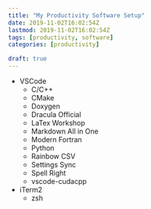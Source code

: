 ```yaml
---
title: "My Productivity Software Setup"
date: 2019-11-02T16:02:54Z
lastmod: 2019-11-02T16:02:54Z
tags: [productivity, software]
categories: [productivity]

draft: true
---
```


* VSCode
  * C/C++
  * CMake
  * Doxygen
  * Dracula Official
  * LaTex Workshop
  * Markdown All in One
  * Modern Fortran
  * Python
  * Rainbow CSV
  * Settings Sync
  * Spell Right
  * vscode-cudacpp
* iTerm2
  * zsh
